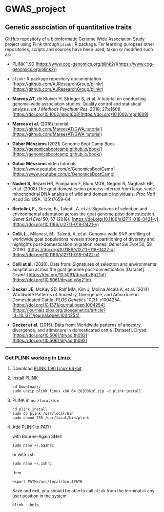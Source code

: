 # GWAS_project

## Genetic association of quantitative traits

GitHub repository of a bioinformatic Genome Wide Association Study project using
Plink through `plinkr` R package. For learning puropses other repositories,
scripts and sources have been used, taken or modified such as:

- PLINK 1.90 [https://www.cog-genomics.org/plink2/](https://www.cog-genomics.org/plink2/)
- `plinkr` R package repository documentation
  [https://github.com/AJResearchGroup/plinkr](https://github.com/AJResearchGroup/plinkr)

- **Marees AT**, de Kluiver H, Stringer S, et al. A tutorial on conducting
  genome-wide association studies: Quality control and statistical analysis.
  _Int J Methods Psychiatr Res_. 2018; 27:e1608.
  [https://doi.org/10.1002/mpr.1608](https://doi.org/10.1002/mpr.1608)
- **Marees et al.** (2018) tutorial
  [https://github.com/MareesAT/GWA_tutorial](https://github.com/MareesAT/GWA_tutorial)

- **Gábor Mészáros** (2021) Genomic Boot Camp Book
  [https://genomicsbootcamp.github.io/book/](https://genomicsbootcamp.github.io/book/)
- **Gábor Mészáros** video tutorials [https://www.youtube.com/c/GenomicsBootCamp](https://www.youtube.com/c/GenomicsBootCamp)

- **Naderi S**, Rezaei HR, Pompanon F, Blum MGB, Negrini R, Naghash HR, et al. (2008) The goat domestication process inferred from large-scale mitochondrial DNA analysis of wild and domestic individuals. *Proc Natl Acad Sci* USA. 105:17659–64.

- **Bertolini, F.**, Servin, B., Talenti, A. et al. Signatures of selection and environmental adaptation across the goat genome post-domestication. *Genet Sel Evol* 50, 57 (2018). [https://doi.org/10.1186/s12711-018-0421-y](https://doi.org/10.1186/s12711-018-0421-y)

- **Colli, L.**, Milanesi, M., Talenti, A. et al. Genome-wide SNP profiling of worldwide goat populations reveals strong partitioning of diversity and highlights post-domestication migration routes. *Genet Sel Evol* 50, 58 (2018). [https://doi.org/10.1186/s12711-018-0422-x](https://doi.org/10.1186/s12711-018-0422-x)
- **Colli et al.** (2020). Data from: Signatures of selection and environmental adaptation across the goat genome post-domestication [Dataset]. *Dryad*. [https://doi.org/10.5061/dryad.v8g21pt](https://doi.org/10.5061/dryad.v8g21pt)

- **Decker JE**, McKay SD, Rolf MM, Kim J, Molina Alcalá A, et al. (2014) Worldwide Patterns of Ancestry, Divergence, and Admixture in Domesticated Cattle. *PLOS Genetics* 10(3):
  e1004254.[https://doi.org/10.1371/journal.pgen.1004254](https://journals.plos.org/plosgenetics/article?id=10.1371/journal.pgen.1004254),
- **Decker et al.** (2015). Data from: Worldwide patterns of ancestry, divergence, and admixture in domesticated cattle [Dataset]. Dryad. [https://doi.org/10.5061/dryad.th092](https://doi.org/10.5061/dryad.th092)
  
---

### Get PLINK working in Linux

1.  Download [PLINK 1.90 Linux 64-bit](https://s3.amazonaws.com/plink1-assets/plink_linux_x86_64_20231211.zip)
2.  Install PLINK
    ```
    cd Downloads/
    sudo unzip plink_linux_x86_64_20200616.zip -d plink_install
    ```
3.  PLINK in `usr/local/bin`

    ```
    cd plink_install
    sudo cp plink /usr/local/bin
    sudo chmod 755 /usr/local/bin/plink
    ```

4.  Add PLINK to PATH

    with Bourne-Again SHell
    ```
    sudo nano ~/.bashrc
    ```

    or with zsh

    ```
    sudo nano ~/.zshrc
    ```

    then

    ```
    export PATH=/usr/local/bin:$PATH
    ```

    Save and exit, you should be able to call `plink` from the terminal at any user
    position in the system

    ```
    plink --help
    ```
